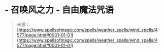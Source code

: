 <!--yml

类别：未分类

date: 2024-06-12 18:38:21

-->

# -   召唤风之力 - 自由魔法咒语

> 来源：[https://www.spellsofmagic.com/spells/weather_spells/wind_spells/4577/page.html#0001-01-01](https://www.spellsofmagic.com/spells/weather_spells/wind_spells/4577/page.html#0001-01-01)
